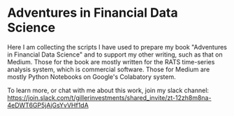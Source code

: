 # Adventures in Financial Data Science
Here I am collecting the scripts I have used to prepare my book "Adventures in Financial Data Science" and to support my other writing, such as that on Medium.
Those for the book are mostly written for the RATS time-series analysis system, which is commercial software. Those for Medium are mostly Python Notebooks on 
Google's Colabatory system.

To learn more, or chat with me about this work, join my slack channel: https://join.slack.com/t/gillerinvestments/shared_invite/zt-12zh8m8na-4eDWT6GP5jAjGsYvVHf1dA
